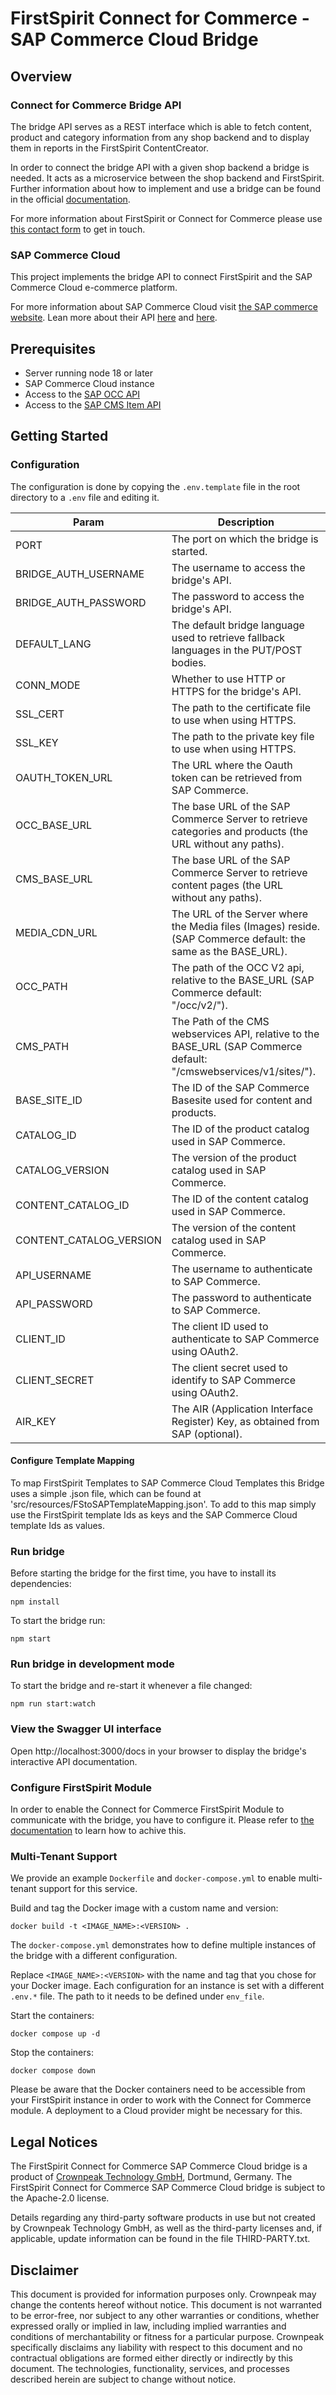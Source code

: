 # FirstSpirit Connect for Commerce - SAP Commerce Cloud Bridge

## Overview

### Connect for Commerce Bridge API

The bridge API serves as a REST interface which is able to fetch content, product and category information from any shop backend and to display them in reports in the FirstSpirit ContentCreator.

In order to connect the bridge API with a given shop backend a bridge is needed. It acts as a microservice between the shop backend and FirstSpirit. Further information about how to implement and use a bridge can be found in the official [documentation](https://docs.e-spirit.com/ecom/fsconnect-com/FirstSpirit_Connect_for_Commerce_Documentation_EN.html).

For more information about FirstSpirit or Connect for Commerce please use [this contact form](https://www.crownpeak.com/contact-us) to get in touch.

### SAP Commerce Cloud

This project implements the bridge API to connect FirstSpirit and the SAP Commerce Cloud e-commerce platform.

For more information about SAP Commerce Cloud visit [the SAP commerce website](https://www.sap.com/products/crm/e-commerce-platforms.html).
Lean more about their API [here](https://help.sap.com/docs/SAP_COMMERCE/4c33bf189ab9409e84e589295c36d96e/620a19f591cf4846a0160c74754c43b2.html?version=1905&locale=en-US) and [here](https://help.sap.com/docs/SAP_COMMERCE/9d346683b0084da2938be8a285c0c27a/95e7d463fe704627a153685ff6a581e3.html?version=1811&locale=en-US).


## Prerequisites
- Server running node 18 or later
- SAP Commerce Cloud instance
- Access to the [SAP OCC API](https://help.sap.com/docs/SAP_COMMERCE/4c33bf189ab9409e84e589295c36d96e/620a19f591cf4846a0160c74754c43b2.html?version=1905&locale=en-US)
- Access to the [SAP CMS Item API](https://help.sap.com/docs/SAP_COMMERCE/9d346683b0084da2938be8a285c0c27a/95e7d463fe704627a153685ff6a581e3.html?version=1811&locale=en-US)

## Getting Started

### Configuration
The configuration is done by copying the `.env.template` file in the root directory to a `.env` file and editing it.

| Param                | Description                                                                             |
|----------------------|-----------------------------------------------------------------------------------------|
| PORT                 | The port on which the bridge is started.                                                |
| BRIDGE_AUTH_USERNAME | The username to access the bridge's API.                                                |
| BRIDGE_AUTH_PASSWORD | The password to access the bridge's API.                                                |
| DEFAULT_LANG         | The default bridge language used to retrieve fallback languages in the PUT/POST bodies. |
| CONN_MODE            | Whether to use HTTP or HTTPS for the bridge's API.                                      |
| SSL_CERT             | The path to the certificate file to use when using HTTPS.                               |
| SSL_KEY              | The path to the private key file to use when using HTTPS.                               |
| OAUTH_TOKEN_URL      | The URL where the Oauth token can be retrieved from SAP Commerce.                       |
| OCC_BASE_URL            | The base URL of the SAP Commerce Server to retrieve categories and products (the URL without any paths).   
| CMS_BASE_URL            | The base URL of the SAP Commerce Server to retrieve content pages (the URL without any paths).                                             |
| MEDIA_CDN_URL           | The URL of the Server where the Media files (Images) reside. (SAP Commerce default: the same as the BASE_URL).     |
| OCC_PATH                | The path of the OCC V2 api, relative to the BASE_URL (SAP Commerce default: "/occ/v2/").                           |
| CMS_PATH                | The Path of the CMS webservices API, relative to the BASE_URL (SAP Commerce default: "/cmswebservices/v1/sites/"). |
| BASE_SITE_ID            | The ID of the SAP Commerce Basesite used for content and products.                                                 |
| CATALOG_ID              | The ID of the product catalog used in SAP Commerce.                                                                |
| CATALOG_VERSION         | The version of the product catalog used in SAP Commerce.                                                           |
| CONTENT_CATALOG_ID      | The ID of the content catalog used in SAP Commerce.                                                                |
| CONTENT_CATALOG_VERSION | The version of the content catalog used in SAP Commerce.                                                           |
| API_USERNAME            | The username to authenticate to SAP Commerce.                                                                      |
| API_PASSWORD            | The password to authenticate to SAP Commerce.                                                                      |
| CLIENT_ID               | The client ID used to authenticate to SAP Commerce using OAuth2.                                                   |
| CLIENT_SECRET           | The client secret used to identify to SAP Commerce using OAuth2.                                                   |
| AIR_KEY                 | The AIR (Application Interface Register) Key, as obtained from SAP (optional).                                     |

#### Configure Template Mapping
To map FirstSpirit Templates to SAP Commerce Cloud Templates this Bridge uses a simple .json file, which can be found at 'src/resources/FStoSAPTemplateMapping.json'.
To add to this map simply use the FirstSpirit template Ids as keys and the SAP Commerce Cloud template Ids as values.

### Run bridge
Before starting the bridge for the first time, you have to install its dependencies:
```
npm install
```

To start the bridge run:

```
npm start
```

### Run bridge in development mode
To start the bridge and re-start it whenever a file changed:
```
npm run start:watch
```

### View the Swagger UI interface

Open http://localhost:3000/docs in your browser to display the bridge's interactive API documentation.

### Configure FirstSpirit Module
In order to enable the Connect for Commerce FirstSpirit Module to communicate with the bridge, you have to configure it. Please refer to [the documentation](https://docs.e-spirit.com/ecom/fsconnect-com/FirstSpirit_Connect_for_Commerce_Documentation_EN.html#install_pcomp) to learn how to achive this.

### Multi-Tenant Support
We provide an example `Dockerfile` and `docker-compose.yml` to enable multi-tenant support for this service.

Build and tag the Docker image with a custom name and version:
```docker
docker build -t <IMAGE_NAME>:<VERSION> .
```

The `docker-compose.yml` demonstrates how to define multiple instances of the bridge with a different configuration.

Replace `<IMAGE_NAME>:<VERSION>` with the name and tag that you chose for your Docker image.
Each configuration for an instance is set with a different `.env.*` file. The path to it needs to be defined under `env_file`.

Start the containers:
```docker
docker compose up -d
```

Stop the containers:
```docker
docker compose down
```

Please be aware that the Docker containers need to be accessible from your FirstSpirit instance in order to work with the Connect for Commerce module. A deployment to a Cloud provider might be necessary for this.

## Legal Notices
The FirstSpirit Connect for Commerce SAP Commerce Cloud bridge is a product of [Crownpeak Technology GmbH](https://www.crownpeak.com), Dortmund, Germany. The FirstSpirit Connect for Commerce SAP Commerce Cloud bridge is subject to the Apache-2.0 license.

Details regarding any third-party software products in use but not created by Crownpeak Technology GmbH, as well as the third-party licenses and, if applicable, update information can be found in the file THIRD-PARTY.txt.

## Disclaimer
This document is provided for information purposes only. Crownpeak may change the contents hereof without notice. This document is not warranted to be error-free, nor subject to any other warranties or conditions, whether expressed orally or implied in law, including implied warranties and conditions of merchantability or fitness for a particular purpose. Crownpeak specifically disclaims any liability with respect to this document and no contractual obligations are formed either directly or indirectly by this document. The technologies, functionality, services, and processes described herein are subject to change without notice.